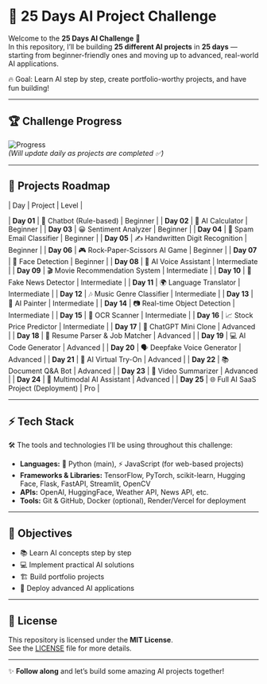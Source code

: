 # 🚀 25 Days AI Project Challenge  

Welcome to the **25 Days AI Challenge** 🎯  
In this repository, I’ll be building **25 different AI projects** in **25 days** — starting from beginner-friendly ones and moving up to advanced, real-world AI applications.  

🔥 Goal: Learn AI step by step, create portfolio-worthy projects, and have fun building!  

---

## 🏆 Challenge Progress
![Progress](https://img.shields.io/badge/Progress-0%2F25-blue?style=for-the-badge)  
*(Will update daily as projects are completed ✅)*  

---

## 📌 Projects Roadmap

|     Day    |                 Project               |     Level    |

| **Day 01** | 🤖 Chatbot (Rule-based)              | Beginner     |
| **Day 02** | 🔢 AI Calculator                     | Beginner     |
| **Day 03** | 😀 Sentiment Analyzer                | Beginner     |
| **Day 04** | 📧 Spam Email Classifier             | Beginner     |
| **Day 05** | ✍️ Handwritten Digit Recognition     | Beginner     |
| **Day 06** | 🎮 Rock-Paper-Scissors AI Game       | Beginner     |
| **Day 07** | 👀 Face Detection                    | Beginner     |
| **Day 08** | 🎤 AI Voice Assistant                | Intermediate |
| **Day 09** | 🎬 Movie Recommendation System       | Intermediate |
| **Day 10** | 📰 Fake News Detector                | Intermediate |
| **Day 11** | 🌍 Language Translator               | Intermediate |
| **Day 12** | 🎶 Music Genre Classifier            | Intermediate |
| **Day 13** | 🎨 AI Painter                        | Intermediate |
| **Day 14** | 📷 Real-time Object Detection        | Intermediate |
| **Day 15** | 🔎 OCR Scanner                       | Intermediate |
| **Day 16** | 📈 Stock Price Predictor             | Intermediate |
| **Day 17** | 💬 ChatGPT Mini Clone                | Advanced     |
| **Day 18** | 📄 Resume Parser & Job Matcher       | Advanced     |
| **Day 19** | 💻 AI Code Generator                 | Advanced     |
| **Day 20** | 🗣️ Deepfake Voice Generator          | Advanced     |
| **Day 21** | 👗 AI Virtual Try-On                 | Advanced     |
| **Day 22** | 📚 Document Q&A Bot                  | Advanced     |
| **Day 23** | 🎥 Video Summarizer                  | Advanced     |
| **Day 24** | 🔀 Multimodal AI Assistant           | Advanced     |
| **Day 25** | 🌐 Full AI SaaS Project (Deployment) | Pro          |

---

## ⚡ Tech Stack
🛠️ The tools and technologies I’ll be using throughout this challenge:  

- **Languages:** 🐍 Python (main), ⚡ JavaScript (for web-based projects)  
- **Frameworks & Libraries:** TensorFlow, PyTorch, scikit-learn, Hugging Face, Flask, FastAPI, Streamlit, OpenCV  
- **APIs:** OpenAI, HuggingFace, Weather API, News API, etc.  
- **Tools:** Git & GitHub, Docker (optional), Render/Vercel for deployment  

---

## 🎯 Objectives
- 📚 Learn AI concepts step by step  
- 💻 Implement practical AI solutions  
- 🏗️ Build portfolio projects  
- 🚀 Deploy advanced AI applications  

---

## 📜 License
This repository is licensed under the **MIT License**.  
See the [LICENSE](LICENSE) file for more details.  

---

✨ **Follow along** and let’s build some amazing AI projects together!  
